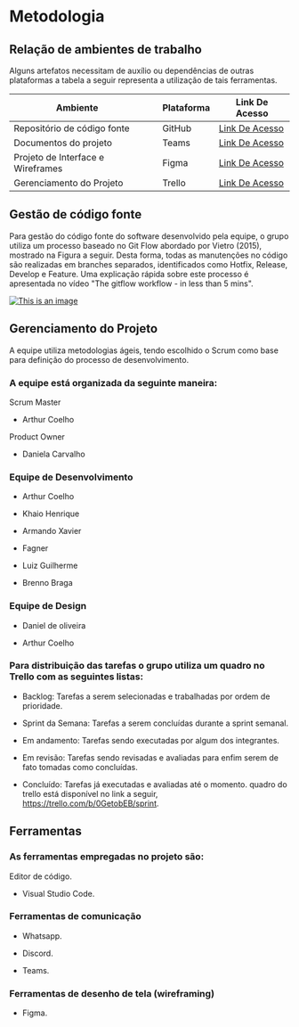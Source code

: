 
# Metodologia

## Relação de ambientes de trabalho 
Alguns artefatos necessitam de auxílio ou dependências de outras plataformas a tabela a seguir representa a utilização de tais ferramentas. 

| Ambiente⠀⠀| Plataforma  | Link De Acesso |
|------|-----------------------------------------|----|
|Repositório de código fonte |GitHub |[Link De Acesso](https://github.com/ICEI-PUC-Minas-PMV-ADS/pmv-ads-2022-2-e2-proj-int-t8-lista-de-tarefas-com-foco-em-tdah )
|Documentos do projeto  |Teams  |[Link De Acesso](https://teams.microsoft.com/_#/school/FileBrowserTabApp/T8%20-%20Grupo%2005?threadId=19:e3a210fbc64142639f5d0421acd08197@thread.tacv2&ctx=channel )
|Projeto de Interface e  Wireframes   |Figma  |[Link De Acesso](https://www.figma.com/proto/rA04tAV4z4qOTfMCyPVoNd/TDHA?node-id=1%3A90&scaling=contain&page-id=0%3A1&starting-point-node-id=1%3A90  )
|Gerenciamento do Projeto   |Trello  |[Link De Acesso](https://trello.com/invite/b/0GetobEB/e4380521f73703045cc00099f95e2f61/sprint)|



## Gestão de código fonte 

Para gestão do código fonte do software desenvolvido pela equipe, o grupo utiliza um processo baseado no Git Flow abordado por Vietro (2015), mostrado na Figura a seguir. Desta forma, todas as manutenções no código são realizadas em branches separados, identificados como Hotfix, Release, Develop e Feature. Uma explicação rápida sobre este processo é apresentada no vídeo "The gitflow workflow - in less than 5 mins". 

[![This is an image](https://myoctocat.com/assets/images/base-octocat.svg)](https://codigomaromba.files.wordpress.com/2019/01/gitflow-1.png)



## Gerenciamento do Projeto
A equipe utiliza metodologias ágeis, tendo escolhido o Scrum como base para definição do processo de desenvolvimento. 

### A equipe está organizada da seguinte maneira: 

 Scrum Master
 
 - Arthur Coelho 

 Product Owner
 - Daniela Carvalho 

 ### Equipe de Desenvolvimento 

- Arthur Coelho 

- Khaio Henrique 

- Armando Xavier 

- Fagner 

- Luiz Guilherme 

- Brenno Braga 

###  Equipe de Design 

- Daniel de oliveira 

- Arthur Coelho 


### Para distribuição das tarefas o grupo utiliza um quadro no Trello com as seguintes listas: 

- Backlog: Tarefas a serem selecionadas e trabalhadas por ordem de prioridade. 

- Sprint da Semana: Tarefas a serem concluídas durante a sprint semanal. 

- Em andamento: Tarefas sendo executadas por algum dos integrantes. 

- Em revisão: Tarefas sendo revisadas e avaliadas para enfim serem de fato tomadas como concluídas. 

- Concluído: Tarefas já executadas e avaliadas até o momento. 
 quadro do trello está disponível no link a seguir, https://trello.com/b/0GetobEB/sprint.  

## Ferramentas 

### As ferramentas empregadas no projeto são: 

Editor de código. 

- Visual Studio Code. 

### Ferramentas de comunicação 

- Whatsapp. 

- Discord. 

- Teams. 

### Ferramentas de desenho de tela (wireframing) 

- Figma. 
